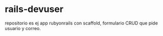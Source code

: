 # rails-devuser
repositorio es ej app rubyonrails con scaffold, formulario CRUD que pide usuario y correo.
